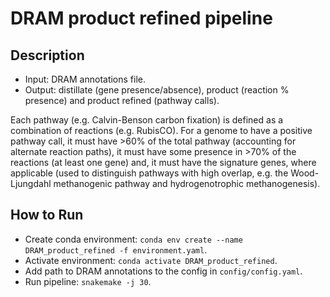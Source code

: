 # DRAM product refined pipeline

## Description

* Input: DRAM annotations file.
* Output: distillate (gene presence/absence), product (reaction % presence) and product refined (pathway calls).

Each pathway (e.g. Calvin-Benson carbon fixation) is defined as a combination of reactions (e.g. RubisCO).
For a genome to have a positive pathway call, it must have >60% of the total pathway (accounting for
alternate reaction paths), it must have some presence in >70% of the reactions (at least one gene) and,
it must have the signature genes, where applicable (used to distinguish pathways with high overlap, e.g.
the Wood-Ljungdahl methanogenic pathway and hydrogenotrophic methanogenesis).

## How to Run

* Create conda environment: `conda env create --name DRAM_product_refined -f environment.yaml`.
* Activate environment: `conda activate DRAM_product_refined`.
* Add path to DRAM annotations to the config in `config/config.yaml`.
* Run pipeline: `snakemake -j 30`.
